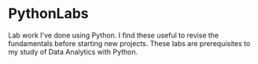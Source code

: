 # PythonLabs
Lab work I've done using Python. I find these useful to revise the fundamentals before starting new projects.
These labs are prerequisites to my study of Data Analytics with Python.
